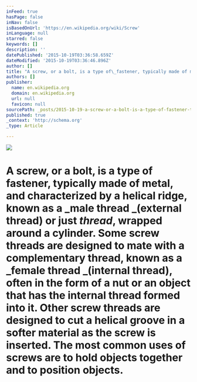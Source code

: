 ```yaml
---
inFeed: true
hasPage: false
inNav: false
isBasedOnUrl: 'https://en.wikipedia.org/wiki/Screw'
inLanguage: null
starred: false
keywords: []
description: ''
datePublished: '2015-10-19T03:36:58.659Z'
dateModified: '2015-10-19T03:36:46.896Z'
author: []
title: "A screw, or a bolt, is a type of\_fastener, typically made of metal, and characterized by a\_helical\_ridge, known as a\_male thread\_(external thread) or just\_thread, wrapped around a cylinder. Some screw threads are designed to mate with a complementary thread, known as a\_female thread\_(internal thread), often in the form of a\_nut\_or an object that has the internal thread formed into it. Other screw threads are designed to cut a helical groove in a softer material as the screw is inserted. The most common uses of screws are to hold objects together and to position objects."
authors: []
publisher:
  name: en.wikipedia.org
  domain: en.wikipedia.org
  url: null
  favicon: null
sourcePath: _posts/2015-10-19-a-screw-or-a-bolt-is-a-type-of-fastener-typically-made-of.md
published: true
_context: 'http://schema.org'
_type: Article

---
```

![](https://upload.wikimedia.org/wikipedia/commons/thumb/4/4c/Screws.jpg/260px-Screws.jpg)

# A screw, or a bolt, is a type of fastener, typically made of metal, and characterized by a helical ridge, known as a _male thread _(external thread) or just _thread_, wrapped around a cylinder. Some screw threads are designed to mate with a complementary thread, known as a _female thread _(internal thread), often in the form of a nut or an object that has the internal thread formed into it. Other screw threads are designed to cut a helical groove in a softer material as the screw is inserted. The most common uses of screws are to hold objects together and to position objects.